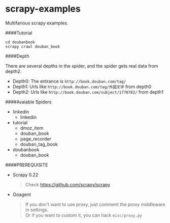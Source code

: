 scrapy-examples
==============

Multifarious scrapy examples.

####Tutorial

    cd doubanbook
    scrapy crawl douban_book

####Depth

There are several depths in the spider, and the spider gets
real data from depth2.

- Depth0: The entrance is `http://book.douban.com/tag/`
- Depth1: Urls like `http://book.douban.com/tag/外国文学` from depth0
- Depth2: Urls like `http://book.douban.com/subject/1770782/` from depth1

####Avaiable Spiders

* linkedin
  * linkedin
* tutorial
  * dmoz_item
  * douban_book
  * page_recorder
  * douban_tag_book
* doubanbook
  * douban_book

####PREREQUISITE

* Scrapy 0.22
  > Check https://github.com/scrapy/scrapy

* Goagent
  > If you don't want to use proxy, just comment the proxy middleware in settings.  
  > Or if you want to custom it, you can hack `misc/proxy.py`
